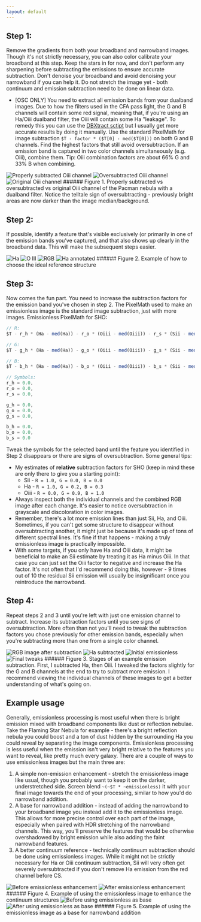 ```yaml
---
layout: default
---
```


## Step 1:
Remove the gradients from both your broadband and narrowband images. Though it's not strictly necessary, you can also color calibrate your broadband at this step. Keep the stars in for now, and don't perform any sharpening before subtracting the emissions to ensure accurate subtraction. Don't denoise your broadband and avoid denoising your narrowband if you can help it. Do not stretch the image yet - both continuum and emission subtraction need to be done on linear data. 
* [OSC ONLY] You need to extract all emission bands from your dualband images. Due to how the filters used in the CFA pass light, the G and B channels will contain some red signal, meaning that, if you're using an Ha/Oiii dualband filter, the Oiii will contain some Ha "leakage". To remedy this you can use the [DBXtract sctipt](https://dbxtract.astrocitas.com/) but I usually get more accurate results by doing it manually. Use the standard PixelMath for image subtraction `$T - factor * ($T[0] - med($T[0]))` on both G and B channels. Find the highest factors that still avoid oversubtraction. If an emission band is captured in two color channels simultaneously (e.g. Oiii), combine them. Tip: Oiii combination factors are about 66% G and 33% B when combining.

<Carousel>
  <img src="assets/dualband - properly subtracted.jpg" alt="Properly subtracted Oiii channel" />
  <img src="assets/dualband - oversubtracted.jpg" alt="Oversubtracted Oiii channel" />
  <img src="assets/dualband - original.jpg" alt="Original Oiii channel" />
</Carousel>
###### Figure 1. Properly subtracted vs oversubtracted vs original Oiii channel of the Pacman nebula with a dualband filter. Notice the telltale sign of oversubtracting - previously bright areas are now darker than the image median/background.

## Step 2:
If possible, identify a feature that's visible exclusively (or primarily in one of the emission bands you’ve captured, and that also shows up clearly in the broadband data. This will make the subsequent steps easier.

<Carousel>
  <img src="assets/Structure pick - Ha.jpg" alt="Ha" />
  <img src="assets/Structure pick - O III.jpg" alt="O III" />
  <img src="assets/Structure pick - RGB.jpg" alt="RGB" />
  <img src="assets/Structure pick - Ha annotated.jpg" alt="Ha annotated" />
</Carousel>
###### Figure 2. Example of how to choose the ideal reference structure

## Step 3:
Now comes the fun part. You need to increase the subtraction factors for the emission band you've chosen in step 2. The PixelMath used to make an emissionless image is the standard image subtraction, just with more images.
Emissionless PixelMath for SHO:
```js
// R:
$T - r_h * (Ha - med(Ha)) - r_o * (Oiii - med(Oiii)) - r_s * (Sii - med(Sii))

// G:
$T - g_h * (Ha - med(Ha)) - g_o * (Oiii - med(Oiii)) - g_s * (Sii - med(Sii))

// B:
$T - b_h * (Ha - med(Ha)) - b_o * (Oiii - med(Oiii)) - b_s * (Sii - med(Sii))

// Symbols:
r_h = 0.0,
r_o = 0.0,
r_s = 0.0,

g_h = 0.0,
g_o = 0.0,
g_s = 0.0,

b_h = 0.0,
b_o = 0.0,
b_s = 0.0
```
Tweak the symbols for the selected band until the feature you identified in Step 2 disappears or there are signs of oversubtraction.
Some general tips:
* My estimates of **relative** subtraction factors for SHO (keep in mind these are only there to give you a starting point):
  * Sii - `R = 1.0, G = 0.0, B = 0.0`
  * Ha - `R = 1.0, G = 0.2, B = 0.3`
  * Oiii - `R = 0.0, G = 0.9, B = 1.0`
* Always inspect both the individual channels and the combined RGB image after each change. It's easier to notice oversubtraction in grayscale and discoloration in color images.
* Remember, there's a lot more emission lines than just Sii, Ha, and Oiii. Sometimes, if you can't get some structure to disappear without oversubtracting another, it might just be because it's made up of tons of different spectral lines. It's fine if that happens - making a truly emissionless image is practically impossible.
* With some targets, if you only have Ha and Oiii data, it might be beneficial to make an Sii estimate by treating it as Ha minus Oiii. In that case you can just set the Oiii factor to negative and increase the Ha factor. It's not often that I'd recommend doing this, however - 9 times out of 10 the residual Sii emission will usually be insignificant once you reintroduce the narrowband.

## Step 4:
Repeat steps 2 and 3 until you're left with just one emission channel to subtract. Increase its subtraction factors until you see signs of oversubtraction.
More often than not you'll need to tweak the subtraction factors you chose previously for other emission bands, especially when you're subtracting more than one from a single color channel.

<Carousel>
  <img src="assets/emission subtraction - RGB.jpg" alt="RGB image after subtraction" />
  <img src="assets/emission subtraction - Ha subtracted.jpg" alt="Ha subtracted" />
  <img src="assets/emission subtraction - Initial emissionless.jpg" alt="Initial emissionless" />
  <img src="assets/emission subtraction - Final tweaks.jpg" alt="Final tweaks" />
</Carousel>
###### Figure 3. Stages of an example emission subtraction. First, I subtracted Ha, then Oiii. I tweaked the factors slightly for the G and B channels at the end to try to subtract more emission. I recommend viewing the individual channels of these images to get a better understanding of what's going on.

## Example usage
Generally, emissionless processing is most useful when there is bright emission mixed with broadband components like dust or reflection nebulae. Take the Flaming Star Nebula for example - there's a bright reflection nebula you could boost and a ton of dust hidden by the surrounding Ha you could reveal by separating the image components. Emissionless processing is less useful when the emission isn't very bright relative to the features you want to reveal, like pretty much every galaxy.
There are a couple of ways to use emissionless images but the main three are:
1. A simple non-emission enhancement - stretch the emissionless image like usual, though you probably want to keep it on the darker, understretched side. Screen blend `~(~$T * ~emissionless)` it with your final image towards the end of your processing, similar to how you'd do narrowband addition.
2. A base for narrowband addition - instead of adding the narrowband to your broadband image you instead add it to the emissionless image. This allows for more precise control over each part of the image, especially when paired with HDR stretching of the narrowband channels. This way, you'll preserve the features that would be otherwise overshadowed by bright emission while also adding the faint narrowband features.
3. A better continuum reference - technically continuum subtraction should be done using emissionless images. While it might not be strictly necessary for Ha or Oiii continuum subtraction, Sii will very often get severely oversubtracted if you don't remove Ha emission from the red channel before CS.
   
<Carousel>
  <img src="assets/addition - before.jpg" alt="Before emissionless enhancement" />
  <img src="assets/addition - after.jpg" alt="After emissionless enhancement" />
</Carousel>
###### Figure 4. Example of using the emissionless image to enhance the continuum structures

<Carousel>
  <img src="assets/Emissionless as base - before.jpg" alt="Before using emissionless as base" />
  <img src="assets/Emissionless as base - after.jpg" alt="After using emissionless as base" />
</Carousel>
###### Figure 5. Example of using the emissionless image as a base for narrowband addition
